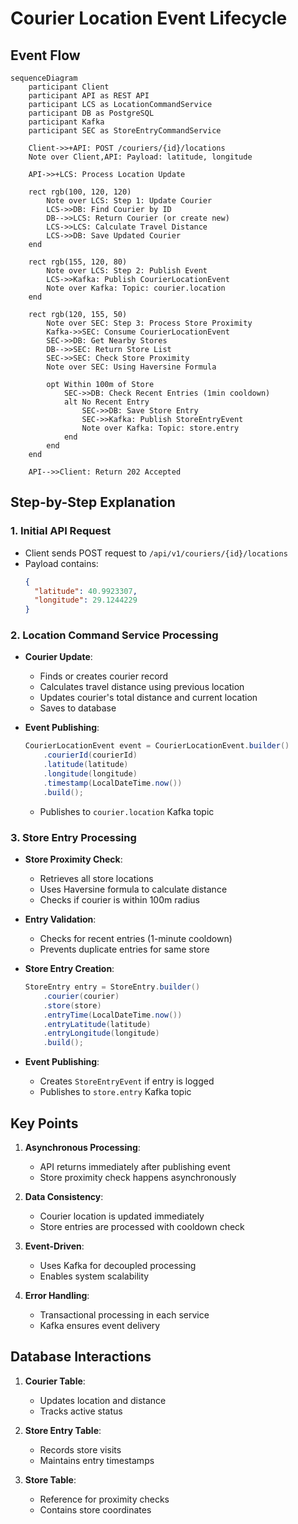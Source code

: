 # Courier Location Event Lifecycle

## Event Flow
```mermaid
sequenceDiagram
    participant Client
    participant API as REST API
    participant LCS as LocationCommandService
    participant DB as PostgreSQL
    participant Kafka
    participant SEC as StoreEntryCommandService

    Client->>+API: POST /couriers/{id}/locations
    Note over Client,API: Payload: latitude, longitude

    API->>+LCS: Process Location Update
    
    rect rgb(100, 120, 120)
        Note over LCS: Step 1: Update Courier
        LCS->>DB: Find Courier by ID
        DB-->>LCS: Return Courier (or create new)
        LCS->>LCS: Calculate Travel Distance
        LCS->>DB: Save Updated Courier
    end

    rect rgb(155, 120, 80)
        Note over LCS: Step 2: Publish Event
        LCS->>Kafka: Publish CourierLocationEvent
        Note over Kafka: Topic: courier.location
    end

    rect rgb(120, 155, 50)
        Note over SEC: Step 3: Process Store Proximity
        Kafka->>SEC: Consume CourierLocationEvent
        SEC->>DB: Get Nearby Stores
        DB-->>SEC: Return Store List
        SEC->>SEC: Check Store Proximity
        Note over SEC: Using Haversine Formula
        
        opt Within 100m of Store
            SEC->>DB: Check Recent Entries (1min cooldown)
            alt No Recent Entry
                SEC->>DB: Save Store Entry
                SEC->>Kafka: Publish StoreEntryEvent
                Note over Kafka: Topic: store.entry
            end
        end
    end

    API-->>Client: Return 202 Accepted
```

## Step-by-Step Explanation

### 1. Initial API Request
- Client sends POST request to `/api/v1/couriers/{id}/locations`
- Payload contains:
  ```json
  {
    "latitude": 40.9923307,
    "longitude": 29.1244229
  }
  ```

### 2. Location Command Service Processing
- **Courier Update**:
  - Finds or creates courier record
  - Calculates travel distance using previous location
  - Updates courier's total distance and current location
  - Saves to database

- **Event Publishing**:
  ```java
  CourierLocationEvent event = CourierLocationEvent.builder()
      .courierId(courierId)
      .latitude(latitude)
      .longitude(longitude)
      .timestamp(LocalDateTime.now())
      .build();
  ```
  - Publishes to `courier.location` Kafka topic

### 3. Store Entry Processing
- **Store Proximity Check**:
  - Retrieves all store locations
  - Uses Haversine formula to calculate distance
  - Checks if courier is within 100m radius

- **Entry Validation**:
  - Checks for recent entries (1-minute cooldown)
  - Prevents duplicate entries for same store

- **Store Entry Creation**:
  ```java
  StoreEntry entry = StoreEntry.builder()
      .courier(courier)
      .store(store)
      .entryTime(LocalDateTime.now())
      .entryLatitude(latitude)
      .entryLongitude(longitude)
      .build();
  ```

- **Event Publishing**:
  - Creates `StoreEntryEvent` if entry is logged
  - Publishes to `store.entry` Kafka topic

## Key Points
1. **Asynchronous Processing**: 
   - API returns immediately after publishing event
   - Store proximity check happens asynchronously

2. **Data Consistency**:
   - Courier location is updated immediately
   - Store entries are processed with cooldown check

3. **Event-Driven**:
   - Uses Kafka for decoupled processing
   - Enables system scalability

4. **Error Handling**:
   - Transactional processing in each service
   - Kafka ensures event delivery

## Database Interactions
1. **Courier Table**:
   - Updates location and distance
   - Tracks active status

2. **Store Entry Table**:
   - Records store visits
   - Maintains entry timestamps

3. **Store Table**:
   - Reference for proximity checks
   - Contains store coordinates 